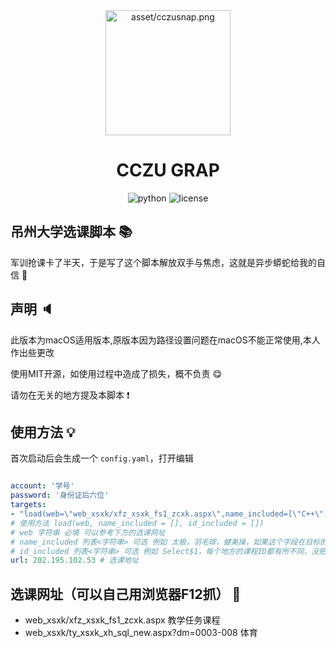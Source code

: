 <div align=center>
  <img width=200 src="asset/cczusnap.png"  alt="asset/cczusnap.png"/>
  <h1 align="center">CCZU GRAP</h1>
</div>

<div align=center>
  <img src="https://img.shields.io/badge/python-3.8+-blue" alt="python">
  <img src="https://img.shields.io/github/license/H2Sxxa/cczusnap" alt="license">
</div>

## 吊州大学选课脚本 📚

军训抢课卡了半天，于是写了这个脚本解放双手与焦虑，这就是异步蟒蛇给我的自信 😤

## 声明 🔈
此版本为macOS适用版本,原版本因为路径设置问题在macOS不能正常使用,本人作出些更改

使用MIT开源，如使用过程中造成了损失，概不负责 😋

请勿在无关的地方提及本脚本 ❗

## 使用方法 💡

首次启动后会生成一个 `config.yaml`，打开编辑

```yaml

account: '学号'
password: '身份证后六位'
targets:
- "load(web=\"web_xsxk/xfz_xsxk_fs1_zcxk.aspx\",name_included=[\"C++\"])"
# 使用方法 load(web, name_included = [], id_included = [])
# web 字符串 必填 可以参考下方的选课网址
# name_included 列表<字符串> 可选 例如 太极，羽毛球，健美操，如果这个字段在目标的课程里，就会选择相应的课。
# id_included 列表<字符串> 可选 例如 Select$1，每个地方的课程ID都有所不同，没把握请勿使用。
url: 202.195.102.53 # 选课地址


```

## 选课网址（可以自己用浏览器F12抓） 🔧

 - web_xsxk/xfz_xsxk_fs1_zcxk.aspx 教学任务课程
 - web_xsxk/ty_xsxk_xh_sql_new.aspx?dm=0003-008 体育